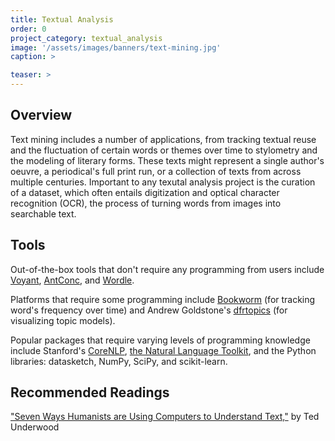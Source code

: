 ```yaml
---
title: Textual Analysis
order: 0
project_category: textual_analysis
image: '/assets/images/banners/text-mining.jpg'
caption: >

teaser: >
---
```

<h2 class='subheading'>Overview</h2>

Text mining includes a number of applications, from tracking textual reuse and the fluctuation of certain words or themes over time to stylometry and the modeling of literary forms. These texts might represent a single author's oeuvre, a periodical's full print run, or a collection of texts from across multiple centuries. Important to any texutal analysis project is the curation of a dataset, which often entails digitization and optical character recognition (OCR), the process of turning words from images into searchable text.    

<h2 class='subheading'>Tools</h2>

Out-of-the-box tools that don't require any programming from users include <a href='https://voyant-tools.org/' target='_blank'>Voyant</a>, <a href='http://www.laurenceanthony.net/software/antconc/' target='_blank'>AntConc</a>, and <a href='http://www.wordle.net/create' target='_blank'>Wordle</a>.

Platforms that require some programming include <a href='http://bookworm.culturomics.org/' target='_blank'>Bookworm</a> (for tracking word's frequency over time) and Andrew Goldstone's <a href='https://github.com/agoldst/dfrtopics/tree/43362fd4aea25caedf59f610fb02f3aaa30334ca' target='_blank'>dfrtopics</a> (for visualizing topic models).


Popular packages that require varying levels of programming knowledge include Stanford's <a href='https://stanfordnlp.github.io/CoreNLP/' target='_blank'>CoreNLP</a>, <a href='http://www.nltk.org/' target='_blank'>the Natural Language Toolkit</a>, and the Python libraries: datasketch, NumPy, SciPy, and scikit-learn. 

<h2 class='subheading'>Recommended Readings</h2>
<a href='https://tedunderwood.com/2015/06/04/seven-ways-humanists-are-using-computers-to-understand-text/' target='_blank'>"Seven Ways Humanists are Using Computers to Understand Text,"</a> by Ted Underwood